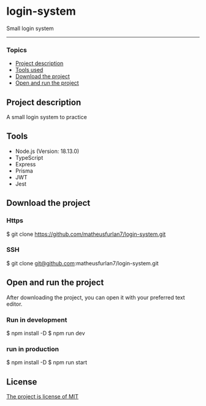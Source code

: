 # login-system
Small login system

<hr>

### Topics

- [Project description](#project-description)
- [Tools used](#tools)
- [Download the project](#download-the-project)
- [Open and run the project](#open-and-run-the-project)

## Project description 
  A small login system to practice

## Tools
  - Node.js (Version: 18.13.0)
  - TypeScript
  - Express
  - Prisma
  - JWT
  - Jest

## Download the project

### Https
  $ git clone https://github.com/matheusfurlan7/login-system.git

### SSH
  $ git clone git@github.com:matheusfurlan7/login-system.git

## Open and run the project
  After downloading the project, you can open it with your preferred text editor.

### Run in development
  $ npm install -D
  $ npm run dev

### run in production
  $ npm install -D
  $ npm run start

## License
[The project is license of MIT](./LICENSE)